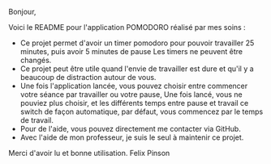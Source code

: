 Bonjour, 

Voici le README pour l'application POMODORO réalisé par mes soins : 
- Ce projet permet d'avoir un timer pomodoro pour pouvoir travailler 25 minutes, puis avoir 5 minutes de pause
  Les timers ne peuvent être changés.
- Ce projet peut être utile quand l'envie de travailler est dure et qu'il y a beaucoup de distraction autour de vous.
- Une fois l'application lancée, vous pouvez choisir entre commencer votre séance par travailler ou votre pause,
  Une fois lancé, vous ne pouviez plus choisir, et les différents temps entre pause et travail
  ce switch de façon automatique, par défaut, vous commencez par le temps de travail.
- Pour de l'aide, vous pouvez directement me contacter via GitHub.
- Avec l'aide de mon professeur, je suis le seul à maintenir ce projet.

Merci d'avoir lu et bonne utilisation.
Felix Pinson

